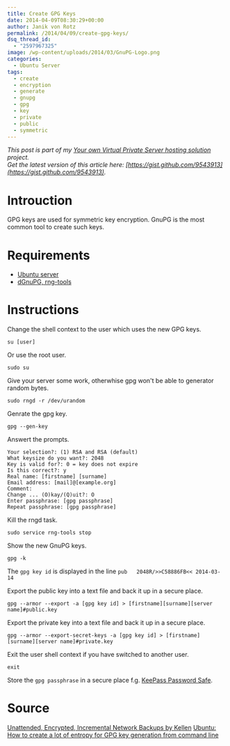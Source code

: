 ```yaml
---
title: Create GPG Keys
date: 2014-04-09T08:30:29+00:00
author: Janik von Rotz
permalink: /2014/04/09/create-gpg-keys/
dsq_thread_id:
  - "2597967325"
image: /wp-content/uploads/2014/03/GnuPG-Logo.png
categories:
  - Ubuntu Server
tags:
  - create
  - encryption
  - generate
  - gnupg
  - gpg
  - key
  - private
  - public
  - symmetric
---
```

*This post is part of my [Your own Virtual Private Server hosting solution](https://janikvonrotz.ch/your-own-virtual-private-server-hosting-solution/) project.*  
*Get the latest version of this article here: [https://gist.github.com/9543913](https://gist.github.com/9543913).*  

# Introuction

GPG keys are used for symmetric key encryption.
GnuPG is the most common tool to create such keys.
<!--more-->
# Requirements

* [Ubuntu server](https://janikvonrotz.ch/2014/03/13/deploy-ubuntu-server/)
* [dGnuPG, rng-tools](https://janikvonrotz.ch/2014/03/25/install-ubuntu-packages/)

# Instructions

Change the shell context to the user which uses the new GPG keys.

    su [user]
    
Or use the root user.

    sudo su

Give your server some work, otherwhise gpg won't be able to generator random bytes.

    sudo rngd -r /dev/urandom
    
Genrate the gpg key.

    gpg --gen-key
    
Answert the prompts.
    
    Your selection?: (1) RSA and RSA (default)
    What keysize do you want?: 2048
    Key is valid for?: 0 = key does not expire
    Is this correct?: y
    Real name: [firstname] [surname]
    Email address: [mail]@[example.org]
    Comment:
    Change ... (O)kay/(Q)uit?: O
    Enter passphrase: [gpg passphrase]
    Repeat passphrase: [gpg passphrase]
  
Kill the rngd task.

    sudo service rng-tools stop

Show the new GnuPG keys.

    gpg -k

The `gpg key id` is displayed in the line `pub   2048R/>>C58886FB<< 2014-03-14`

Export the public key into a text file and back it up in a secure place.

    gpg --armor --export -a [gpg key id] > [firstname][surname][server name]#public.key

Export the private key into a text file and back it up in a secure place.

    gpg --armor --export-secret-keys -a [gpg key id] > [firstname][surname][server name]#private.key

Exit the user shell context if you have switched to another user.

    exit

Store the `gpg passphrase` in a secure place f.g. [KeePass Password Safe](http://keepass.info/).

# Source

[Unattended, Encrypted, Incremental Network Backups by Kellen](http://www.debian-administration.org/articles/209#d0e109)
[Ubuntu: How to create a lot of entropy for GPG key generation from command line](http://blog.mypapit.net/2011/11/ubuntu-cli-create-entropy-gpg-key.html)